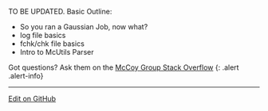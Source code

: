 TO BE UPDATED. 
Basic Outline: 
* So you ran a Gaussian Job, now what? 
* log file basics
* fchk/chk file basics
* Intro to McUtils Parser


Got questions? Ask them on the [McCoy Group Stack Overflow](https://stackoverflow.com/c/mccoygroup/questions/ask)
{: .alert .alert-info}

---
[Edit on GitHub <i class="fab fa-github" aria-hidden="true"></i>](https://github.com/McCoyGroup/References/edit/gh-pages/McCoy%20Group%20Code%20Academy/DataIO/GaussianIntro.md)
